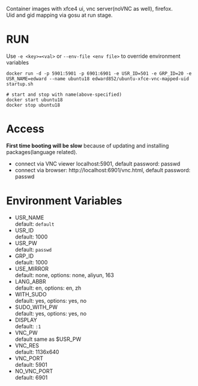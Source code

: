 Container images with xfce4 ui, vnc server(noVNC as well), firefox.  
Uid and gid mapping via gosu at run stage.  

# RUN
Use `-e <key>=<val>` or `--env-file <env file>` to override environment variables
```shell script
docker run -d -p 5901:5901 -p 6901:6901 -e USR_ID=501 -e GRP_ID=20 -e USR_NAME=edward --name ubuntu18 edward852/ubuntu-xfce-vnc-mapped-uid startup.sh

# start and stop with name(above-specified)
docker start ubuntu18
docker stop ubuntu18
```

# Access
**First time booting will be slow** because of updating and installing packages(language related).  

- connect via VNC viewer localhost:5901, default password: passwd
- connect via browser: http://localhost:6901/vnc.html, default password: passwd

# Environment Variables
- USR_NAME  
  default: `default`
- USR_ID  
  default: 1000
- USR_PW  
  default: `passwd` 
- GRP_ID  
  default: 1000
- USE_MIRROR  
  default: none, options: none, aliyun, 163
- LANG_ABBR  
  default: en, options: en, zh
- WITH_SUDO  
  default: yes, options: yes, no
- SUDO_WITH_PW  
  default: yes, options: yes, no
- DISPLAY  
  default: `:1`
- VNC_PW  
  default same as $USR_PW
- VNC_RES  
  default: 1136x640 
- VNC_PORT  
  default: 5901 
- NO_VNC_PORT  
  default: 6901
